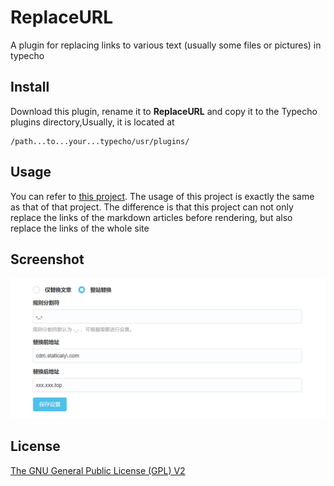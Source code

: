 # ReplaceURL

A plugin for replacing links to various text (usually some files or pictures) in typecho

## Install

Download this plugin, rename it to **ReplaceURL** and copy it to the Typecho plugins directory,Usually, it is located at

```
/path...to...your...typecho/usr/plugins/
```

## Usage

You can refer to [this project](https://github.com/Quarkay/Typecho-SimpleCDN). The usage of this project is exactly the same as that of that project. The difference is that this project can not only replace the links of the markdown articles before rendering, but also replace the links of the whole site

## Screenshot

![1676538393452](image/README/1676538393452.png)

## License

[The GNU General Public License (GPL) V2](LICENSE)
